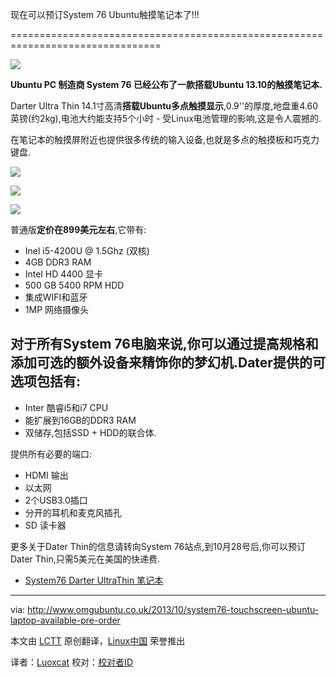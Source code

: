 现在可以预订System 76 Ubuntu触摸笔记本了!!!

================================================================================

![](http://www.omgubuntu.co.uk/wp-content/uploads/2013/10/daru4-wallpaper-fall-homepage-750x423.jpg)

**Ubuntu PC 制造商 System 76 已经公布了一款搭载Ubuntu 13.10的触摸笔记本.**

Darter Ultra Thin 14.1寸高清**搭载Ubuntu多点触摸显示**,0.9''的厚度,地盘重4.60英镑(约2kg),电池大约能支持5个小时 - 受Linux电池管理的影响,这是令人震撼的.

在笔记本的触摸屏附近也提供很多传统的输入设备,也就是多点的触摸板和巧克力键盘.

![](http://www.omgubuntu.co.uk/wp-content/uploads/2013/10/daru4-logo-back.jpg)

![](http://www.omgubuntu.co.uk/wp-content/uploads/2013/10/daru4-right-side-close.jpg)

![](http://www.omgubuntu.co.uk/wp-content/uploads/2013/10/daru4-ports-left.jpg)

普通版**定价在899美元左右**,它带有:
- Inel i5-4200U @ 1.5Ghz (双核)
- 4GB DDR3 RAM
- Intel HD 4400 显卡
- 500 GB 5400 RPM HDD
- 集成WIFI和蓝牙
- 1MP 网络摄像头


对于所有System 76电脑来说,你可以通过提高规格和添加可选的额外设备来精饰你的梦幻机.Dater提供的可选项包括有:
-
- Inter 酷睿i5和i7 CPU
- 能扩展到16GB的DDR3 RAM
- 双储存,包括SSD + HDD的联合体.


提供所有必要的端口:
- HDMI 输出
- 以太网
- 2个USB3.0插口
- 分开的耳机和麦克风插孔
- SD 读卡器

更多关于Dater Thin的信息请转向System 76站点,到10月28号后,你可以预订Dater Thin,只需5美元在美国的快递费.

- [System76 Darter UltraThin 笔记本][1]

--------------------------------------------------------------------------------

via: http://www.omgubuntu.co.uk/2013/10/system76-touchscreen-ubuntu-laptop-available-pre-order

本文由 [LCTT](https://github.com/LCTT/TranslateProject) 原创翻译，[Linux中国](http://linux.cn/) 荣誉推出

译者：[Luoxcat](https://github.com/Luoxcat) 校对：[校对者ID](https://github.com/校对者ID)

[1]:https://www.system76.com/laptops/model/daru4
